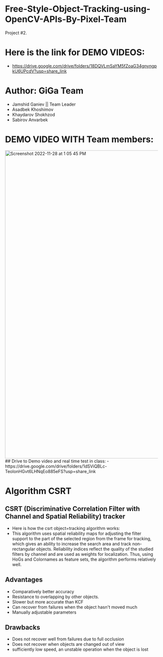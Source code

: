 # Free-Style-Object-Tracking-using-OpenCV-APIs-By-Pixel-Team
Project #2.
# Here is the link for DEMO VIDEOS:
- https://drive.google.com/drive/folders/18DQVLmSaYM5fZoaG34gnyngpkU6UPcdV?usp=share_link

# Author: GiGa Team
- Jamshid Ganiev || Team Leader
- Asadbek Khoshimov
- Khaydarov Shokhzod
- Sabirov Anvarbek
# DEMO VIDEO WITH Team members:
<img width="1013" alt="Screenshot 2022-11-28 at 1 05 45 PM" src="https://user-images.githubusercontent.com/84252587/204192219-8f189f86-e675-4b84-b1fc-1de7bee3fd32.png">
## Drive to Demo video and real time test in class:
- https://drive.google.com/drive/folders/1dSViQBLc-TeolonHGvt6LHNqEo885eFS?usp=share_link


# Algorithm CSRT
## CSRT (Discriminative Correlation Filter with Channel and Spatial Reliability) tracker
- Here is how the csrt object=tracking algorithm works:
- This algorithm uses spatial reliability maps for adjusting the filter support to the part of the selected region from the frame for tracking, which gives an ability to increase the search area and track non-rectangular objects. Reliability indices reflect the quality of the studied filters by channel and are used as weights for localization. Thus, using HoGs and Colornames as feature sets, the algorithm performs relatively well.

## Advantages
- Comparatively better accuracy
- Resistance to overlapping by other objects.
- Slower but more accurate than KCF
- Can recover from failures when the object hasn't moved much
- Manually adjustable parameters
## Drawbacks
- Does not recover well from failures due to full occlusion
- Does not recover when objects are changed out of view
- sufficiently low speed, an unstable operation when the object is lost


